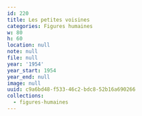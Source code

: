 ```yaml
---
id: 220
title: Les petites voisines
categories: Figures humaines
w: 80
h: 60
location: null
note: null
file: null
year: '1954'
year_start: 1954
year_end: null
image: null
uuid: c9a6bd48-f533-46c2-bdc8-52b16a690266
collections:
  - figures-humaines
---
```


